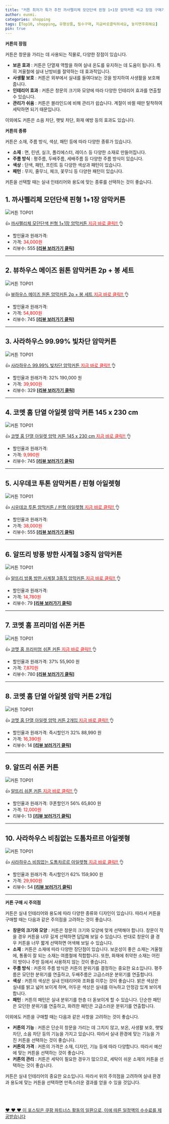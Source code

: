 ```yaml
---
title: "커튼 최저가 특가 추천 까사펠리체 모던단색 핀형 1+1장 암막커튼 비교 장점 구매가이드"
author: eunmi.
categories: shopping
tags: [Top10, shopping, 유행상품, 필수구매, 지금바로클릭하세요, 놓치면후회해요]
pin: true
---
```

**커튼의 장점**

커튼은 창문을 가리는 데 사용되는 직물로, 다양한 장점이 있습니다.

* **보온 효과** : 커튼은 단열재 역할을 하여 실내 온도를 유지하는 데 도움이 됩니다. 특히 겨울철에 실내 난방비를 절약하는 데 효과적입니다.
* **사생활 보호** : 커튼은 외부에서 실내를 들여다보는 것을 방지하여 사생활을 보호해줍니다.
* **인테리어 효과** : 커튼은 창문의 크기와 모양에 따라 다양한 인테리어 효과를 연출할 수 있습니다.
* **관리가 쉬움** : 커튼은 블라인드에 비해 관리가 쉽습니다. 계절이 바뀔 때만 탈착하여 세탁하면 되기 때문입니다.

이외에도 커튼은 소음 차단, 햇빛 차단, 화재 예방 등의 효과도 있습니다.

**커튼의 종류**

커튼은 소재, 주름 방식, 색상, 패턴 등에 따라 다양한 종류가 있습니다.

* **소재** : 면, 린넨, 실크, 폴리에스터, 레이스 등 다양한 소재로 만들어집니다.
* **주름 방식** : 평주름, 두배주름, 세배주름 등 다양한 주름 방식이 있습니다.
* **색상** : 단색, 패턴, 프린트 등 다양한 색상과 패턴이 있습니다.
* **패턴** : 무지, 줄무늬, 체크, 꽃무늬 등 다양한 패턴이 있습니다.

커튼을 선택할 때는 실내 인테리어와 용도에 맞는 종류를 선택하는 것이 좋습니다.

   

## 1. 까사펠리체 모던단색 핀형 1+1장 암막커튼

![커튼 TOP01](https://thumbnail8.coupangcdn.com/thumbnails/remote/230x230ex/image/vendor_inventory/1d00/51bff93023b9ea9c41bcf6367711ac0b0735754c9faffea7054fbc95df85.jpg)


👍 [까사펠리체 모던단색 핀형 1+1장 암막커튼 <font color=red> 지금 바로 클릭!! </font> ](https://link.coupang.com/re/AFFSDP?lptag=AF3617701&subid=GithubCoopas&pageKey=265426008&traceid=V0-153&itemId=832031634&vendorItemId=5118504995) 👌 


- 할인율과 원래가격: 
- 가격: <span style='color:red'>34,000원</span>
- 리뷰수: 555  [**[리뷰 보러가기 클릭]**](https://link.coupang.com/re/AFFSDP?lptag=AF3617701&subid=GithubCoopas&pageKey=265426008&traceid=V0-153&itemId=832031634&vendorItemId=5118504995)

---


   

## 2. 뷰하우스 메이즈 원톤 암막커튼 2p + 봉 세트

![커튼 TOP01](https://thumbnail10.coupangcdn.com/thumbnails/remote/230x230ex/image/retail/images/4613152433106695-815f41a8-78e4-4fd9-a665-44d026b1c675.jpg)


👍 [뷰하우스 메이즈 원톤 암막커튼 2p + 봉 세트 <font color=red> 지금 바로 클릭!! </font> ](https://link.coupang.com/re/AFFSDP?lptag=AF3617701&subid=GithubCoopas&pageKey=5372913328&traceid=V0-153&itemId=7958825082&vendorItemId=75247890268) 👌 


- 할인율과 원래가격: 
- 가격: <span style='color:red'>54,800원</span>
- 리뷰수: 745  [**[리뷰 보러가기 클릭]**](https://link.coupang.com/re/AFFSDP?lptag=AF3617701&subid=GithubCoopas&pageKey=5372913328&traceid=V0-153&itemId=7958825082&vendorItemId=75247890268)

---


   

## 3. 사라하우스 99.99% 빛차단 암막커튼

![커튼 TOP01](https://thumbnail6.coupangcdn.com/thumbnails/remote/230x230ex/image/retail/images/3728709446456636-e9ccfd62-54c5-41fd-b1d9-412ba15ca952.jpg)


👍 [사라하우스 99.99% 빛차단 암막커튼 <font color=red> 지금 바로 클릭!! </font> ](https://link.coupang.com/re/AFFSDP?lptag=AF3617701&subid=GithubCoopas&pageKey=1474420347&traceid=V0-153&itemId=14397682046&vendorItemId=81641835786) 👌 


- 할인율과 원래가격: 32%  190,000   원
- 가격: <span style='color:red'>39,900원</span>
- 리뷰수: 329  [**[리뷰 보러가기 클릭]**](https://link.coupang.com/re/AFFSDP?lptag=AF3617701&subid=GithubCoopas&pageKey=1474420347&traceid=V0-153&itemId=14397682046&vendorItemId=81641835786)

---


   

## 4. 코멧 홈 단열 아일렛 암막 커튼 145 x 230 cm

![커튼 TOP01](https://thumbnail6.coupangcdn.com/thumbnails/remote/230x230ex/image/retail/images/2021206491146592-dc823557-434d-4d07-a71d-a695d46b1bc8.jpg)


👍 [코멧 홈 단열 아일렛 암막 커튼 145 x 230 cm <font color=red> 지금 바로 클릭!! </font> ](https://link.coupang.com/re/AFFSDP?lptag=AF3617701&subid=GithubCoopas&pageKey=180352941&traceid=V0-153&itemId=536034149&vendorItemId=84147362569) 👌 


- 할인율과 원래가격: 
- 가격: <span style='color:red'>9,990원</span>
- 리뷰수: 745  [**[리뷰 보러가기 클릭]**](https://link.coupang.com/re/AFFSDP?lptag=AF3617701&subid=GithubCoopas&pageKey=180352941&traceid=V0-153&itemId=536034149&vendorItemId=84147362569)

---


   

## 5. 시우데코 투톤 암막커튼 / 핀형 아일렛형

![커튼 TOP01](https://thumbnail6.coupangcdn.com/thumbnails/remote/230x230ex/image/vendor_inventory/2ab1/7b497529a081a1d3c83d50dc37d180f1231e6c8ea595362f4b4cda887bd4.jpg)


👍 [시우데코 투톤 암막커튼 / 핀형 아일렛형 <font color=red> 지금 바로 클릭!! </font> ](https://link.coupang.com/re/AFFSDP?lptag=AF3617701&subid=GithubCoopas&pageKey=7204371250&traceid=V0-153&itemId=18217068770&vendorItemId=82974231592) 👌 


- 할인율과 원래가격: 
- 가격: <span style='color:red'>38,000원</span>
- 리뷰수: 555  [**[리뷰 보러가기 클릭]**](https://link.coupang.com/re/AFFSDP?lptag=AF3617701&subid=GithubCoopas&pageKey=7204371250&traceid=V0-153&itemId=18217068770&vendorItemId=82974231592)

---


   

## 6. 알뜨리 방풍 방한 사계절 3중직 암막커튼

![커튼 TOP01](https://thumbnail6.coupangcdn.com/thumbnails/remote/230x230ex/image/retail/images/4004741929582111-7b072025-68f1-4542-b15f-d8e5f22c1e07.jpg)


👍 [알뜨리 방풍 방한 사계절 3중직 암막커튼 <font color=red> 지금 바로 클릭!! </font> ](https://link.coupang.com/re/AFFSDP?lptag=AF3617701&subid=GithubCoopas&pageKey=1079972454&traceid=V0-153&itemId=2031914668&vendorItemId=70031374250) 👌 


- 할인율과 원래가격: 
- 가격: <span style='color:red'>14,780원</span>
- 리뷰수: 79  [**[리뷰 보러가기 클릭]**](https://link.coupang.com/re/AFFSDP?lptag=AF3617701&subid=GithubCoopas&pageKey=1079972454&traceid=V0-153&itemId=2031914668&vendorItemId=70031374250)

---


   

## 7. 코멧 홈 프리미엄 쉬폰 커튼

![커튼 TOP01](https://thumbnail10.coupangcdn.com/thumbnails/remote/230x230ex/image/retail/images/1752275074521400-a1ca49df-e087-4ccb-bd34-b190bc87e5da.jpg)


👍 [코멧 홈 프리미엄 쉬폰 커튼 <font color=red> 지금 바로 클릭!! </font> ](https://link.coupang.com/re/AFFSDP?lptag=AF3617701&subid=GithubCoopas&pageKey=1201668048&traceid=V0-153&itemId=2186769902&vendorItemId=70184773536) 👌 


- 할인율과 원래가격: 37%  55,900   원
- 가격: <span style='color:red'>7,870원</span>
- 리뷰수: 780  [**[리뷰 보러가기 클릭]**](https://link.coupang.com/re/AFFSDP?lptag=AF3617701&subid=GithubCoopas&pageKey=1201668048&traceid=V0-153&itemId=2186769902&vendorItemId=70184773536)

---


   

## 8. 코멧 홈 단열 아일렛 암막 커튼 2개입

![커튼 TOP01](https://thumbnail9.coupangcdn.com/thumbnails/remote/230x230ex/image/retail/images/6599491629301926-4d334e81-2396-4f5e-a2cd-d16ad0e64ca5.jpg)


👍 [코멧 홈 단열 아일렛 암막 커튼 2개입 <font color=red> 지금 바로 클릭!! </font> ](https://link.coupang.com/re/AFFSDP?lptag=AF3617701&subid=GithubCoopas&pageKey=6711426204&traceid=V0-153&itemId=16836540975&vendorItemId=84015868076) 👌 


- 할인율과 원래가격: 즉시할인가 32%  88,990   원
- 가격: <span style='color:red'>16,390원</span>
- 리뷰수: 14  [**[리뷰 보러가기 클릭]**](https://link.coupang.com/re/AFFSDP?lptag=AF3617701&subid=GithubCoopas&pageKey=6711426204&traceid=V0-153&itemId=16836540975&vendorItemId=84015868076)

---


   

## 9. 알뜨리 쉬폰 커튼

![커튼 TOP01](https://thumbnail8.coupangcdn.com/thumbnails/remote/230x230ex/image/rs_quotation_api/nhwqzslz/20c92d9a787947ffa784264d003ef023.jpg)


👍 [알뜨리 쉬폰 커튼 <font color=red> 지금 바로 클릭!! </font> ](https://link.coupang.com/re/AFFSDP?lptag=AF3617701&subid=GithubCoopas&pageKey=7337786573&traceid=V0-153&itemId=18852619707&vendorItemId=85981876364) 👌 


- 할인율과 원래가격: 쿠폰할인가 56%  65,800   원
- 가격: <span style='color:red'>12,000원</span>
- 리뷰수: 13  [**[리뷰 보러가기 클릭]**](https://link.coupang.com/re/AFFSDP?lptag=AF3617701&subid=GithubCoopas&pageKey=7337786573&traceid=V0-153&itemId=18852619707&vendorItemId=85981876364)

---


   

## 10. 사라하우스 비침없는 도톰차르르 아일렛형

![커튼 TOP01](https://thumbnail7.coupangcdn.com/thumbnails/remote/230x230ex/image/vendor_inventory/6324/99d6d9d6053e4f7f8462dd61327116d6710e86eb733807b5f5a12e17e3f6.jpg)


👍 [사라하우스 비침없는 도톰차르르 아일렛형 <font color=red> 지금 바로 클릭!! </font> ](https://link.coupang.com/re/AFFSDP?lptag=AF3617701&subid=GithubCoopas&pageKey=7297964040&traceid=V0-153&itemId=18668051280&vendorItemId=85870860406) 👌 


- 할인율과 원래가격: 즉시할인가 62%  159,900   원
- 가격: <span style='color:red'>29,900원</span>
- 리뷰수: 54  [**[리뷰 보러가기 클릭]**](https://link.coupang.com/re/AFFSDP?lptag=AF3617701&subid=GithubCoopas&pageKey=7297964040&traceid=V0-153&itemId=18668051280&vendorItemId=85870860406)

---
**커튼 구매 시 주의점**

커튼은 실내 인테리어와 용도에 따라 다양한 종류와 디자인이 있습니다. 따라서 커튼을 구매할 때는 다음과 같은 주의점을 고려하는 것이 좋습니다.

* **창문의 크기와 모양** : 커튼은 창문의 크기와 모양에 맞게 선택해야 합니다. 창문이 작을 경우 커튼을 너무 길게 선택하면 답답해 보일 수 있습니다. 반대로 창문이 클 경우 커튼을 너무 짧게 선택하면 어색해 보일 수 있습니다.
* **소재** : 커튼은 소재에 따라 다양한 장단점이 있습니다. 보온성이 좋은 소재는 겨울철에, 통풍이 잘 되는 소재는 여름철에 적합합니다. 또한, 화재에 취약한 소재는 어린이 방이나 주방 등에서 사용하지 않는 것이 좋습니다.
* **주름 방식** : 커튼의 주름 방식은 커튼의 분위기를 결정하는 중요한 요소입니다. 평주름은 모던한 분위기를 연출하고, 두배주름은 고급스러운 분위기를 연출합니다.
* **색상** : 커튼의 색상은 실내 인테리어와 조화를 이루는 것이 좋습니다. 밝은 색상은 실내를 밝고 넓어 보이게 하며, 어두운 색상은 실내를 아늑하고 안정감 있게 보이게 합니다.
* **패턴** : 커튼의 패턴은 실내 분위기를 한층 더 돋보이게 할 수 있습니다. 단순한 패턴은 모던한 분위기를 연출하고, 화려한 패턴은 고급스러운 분위기를 연출합니다.

이외에도 커튼을 구매할 때는 다음과 같은 사항을 고려하는 것이 좋습니다.

* **커튼의 기능** : 커튼은 단순히 창문을 가리는 데 그치지 않고, 보온, 사생활 보호, 햇빛 차단, 소음 차단 등의 기능을 가지고 있습니다. 따라서 실내 환경에 맞는 기능을 가진 커튼을 선택하는 것이 좋습니다.
* **커튼의 가격** : 커튼의 가격은 소재, 디자인, 기능 등에 따라 다양합니다. 따라서 예산에 맞는 커튼을 선택하는 것이 좋습니다.
* **커튼의 관리** : 커튼은 세탁이 필요한 경우가 많으므로, 세탁이 쉬운 소재의 커튼을 선택하는 것이 좋습니다.

커튼은 실내 인테리어의 중요한 요소입니다. 따라서 위의 주의점을 고려하여 실내 환경과 용도에 맞는 커튼을 선택하면 만족스러운 결과를 얻을 수 있을 것입니다.<br><br><br><br><br> [ ❤ ❤ ❤ 이 포스팅은 쿠팡 파트너스 활동의 일환으로, 이에 따른 일정액의 수수료를 제공받습니다](https://link.coupang.com/a/bcEFyh)